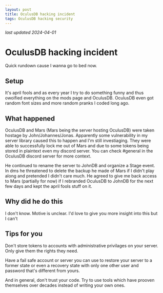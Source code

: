 ```yaml
---
layout: post
title: OculusDB hacking incident
tags: OculusDB hacking security
---
```

_last updated 2024-04-01_
# OculusDB hacking incident
Quick rundown cause I wanna go to bed now.

## Setup
It's april fools and as every year I try to do something funny and thus owoified everything on the mods page and OculusDB. OculusDB even got random font sizes and more random pranks I coded long ago.

## What happened
OculusDB and Mars (Mars being the server hosting OculusDB) were taken hostage by John/Johannes/Jonas.
Apparently some vulnerability in my server library caused this to happen and I'm still investiaging. They were able to successfully lock me out of Mars and due to some tokens being stored in plaintext even my discord server. You can check #general in the OculusDB discord server for more context.

He continued to rename the server to JohnDB and organize a Stage event. In dms he threatened to delete the backup he made of Mars if I didn't play along and pretended I didn't care much. He agreed to give me back access to Mars (partially for now) if I rebranded OculusDB to JohnDB for the next few days and kept the april fools stuff on it.

## Why did he do this
I don't know. Motive is unclear. I'd love to give you more insight into this but I can't

## Tips for you
Don't store tokens to accounts with administrative privilages on your server. Only give them the rights they need.

Have a fail safe account or server you can use to restore your server to a former state or even a recovery state with only one other user and password that's different from yours. 

And in general, don't trust your code. Try to use tools which have prooven themselves over decades instead of writing your own ones.